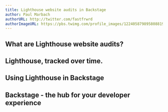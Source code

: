 ```yaml
---
title: Lighthouse website audits in Backstage
author: Paul Marbach
authorURL: http://twitter.com/fastfrwrd
authorImageURL: https://pbs.twimg.com/profile_images/1224058798958088192/JPxS8uzR_400x400.jpg
---
```


## What are Lighthouse website audits?

<!--truncate-->

## Lighthouse, tracked over time.

## Using Lighthouse in Backstage

## Backstage - the hub for your developer experience

